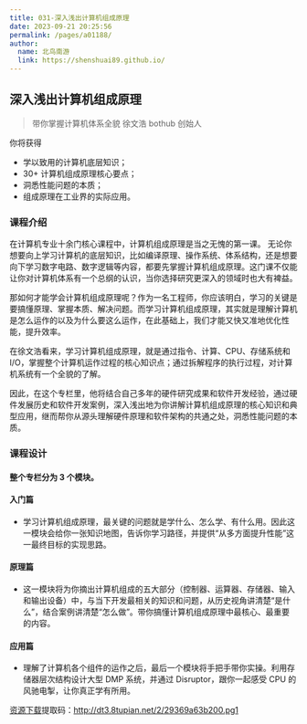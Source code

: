 ```yaml
---
title: 031-深入浅出计算机组成原理
date: 2023-09-21 20:25:56
permalink: /pages/a01188/
author:
  name: 北鸟南游
  link: https://shenshuai89.github.io/
---
```


## 深入浅出计算机组成原理

> 带你掌握计算机体系全貌
> 徐文浩 bothub 创始人

你将获得

- 学以致用的计算机底层知识；
- 30+ 计算机组成原理核心要点；
- 洞悉性能问题的本质；
- 组成原理在工业界的实际应用。

### 课程介绍

在计算机专业十余门核心课程中，计算机组成原理是当之无愧的第一课。
无论你想要向上学习计算机的底层知识，比如编译原理、操作系统、体系结构，还是想要向下学习数字电路、数字逻辑等内容，都要先掌握计算机组成原理。这门课不仅能让你对计算机体系有一个总纲的认识，当你选择研究更深入的领域时也大有裨益。

那如何才能学会计算机组成原理呢？作为一名工程师，你应该明白，学习的关键是要搞懂原理、掌握本质、解决问题。而学习计算机组成原理，其实就是理解计算机是怎么运作的以及为什么要这么运作，在此基础上，我们才能又快又准地优化性能，提升效率。

在徐文浩看来，学习计算机组成原理，就是通过指令、计算、CPU、存储系统和 I/O，掌握整个计算机运作过程的核心知识点；通过拆解程序的执行过程，对计算机系统有一个全貌的了解。

因此，在这个专栏里，他将结合自己多年的硬件研究成果和软件开发经验，通过硬件发展历史和软件开发案例，深入浅出地为你讲解计算机组成原理的核心知识和典型应用，继而帮你从源头理解硬件原理和软件架构的共通之处，洞悉性能问题的本质。

### 课程设计

#### 整个专栏分为 3 个模块。

#### 入门篇

- 学习计算机组成原理，最关键的问题就是学什么、怎么学、有什么用。因此这一模块会给你一张知识地图，告诉你学习路径，并提供“从多方面提升性能”这一最终目标的实现思路。

#### 原理篇

- 这一模块将为你摘出计算机组成的五大部分（控制器、运算器、存储器、输入和输出设备）中，与当下开发最相关的知识和问题，从历史视角讲清楚“是什么”，结合案例讲清楚“怎么做”。带你搞懂计算机组成原理中最核心、最重要的内容。

#### 应用篇

- 理解了计算机各个组件的运作之后，最后一个模块将手把手带你实操。利用存储器层次结构设计大型 DMP 系统，并通过 Disruptor，跟你一起感受 CPU 的风驰电掣，让你真正学有所用。

[资源下载](https://pan.baidu.com/s/1WZZRDfu7e4Vsqert8xbD9A)提取码：http://dt3.8tupian.net/2/29369a63b200.pg1
